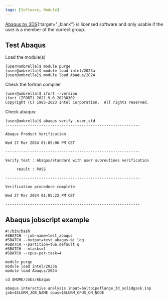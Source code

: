 ```yaml
---
tags: [Software, Module]
---
```

[Abaqus by 3DS](https://www.3ds.com/products-services/simulia/products/abaqus/){:target="_blank"}
is licensed software and only usable if the user is a member of the correct group.

## Test Abaqus

Load the module(s)

```shell 
[user@umbrella]$ module purge
[user@umbrella]$ module load intel/2023a
[user@umbrella]$ module load Abaqus/2024
```

Check the fortran compiler

```shell
[user@umbrella]$ ifort --version
ifort (IFORT) 2021.9.0 20230302
Copyright (C) 1985-2023 Intel Corporation.  All rights reserved.
```

Check abaqus:

```shell 
[user@umbrella]$ abaqus verify -user_std
------------------------------------------------------------

Abaqus Product Verification

Wed 27 Mar 2024 01:05:06 PM CET

------------------------------------------------------------

Verify test : Abaqus/Standard with user subroutines verification

     result : PASS

------------------------------------------------------------

Verification procedure complete

Wed 27 Mar 2024 01:05:22 PM CET

------------------------------------------------------------
```

## Abaqus jobscript example 

```shell
#!/bin/bash
#SBATCH --job-name=test_abaqus
#SBATCH --output=test_abaqus-%j.log
#SBATCH --partition=tue.default.q
#SBATCH --ntasks=1
#SBATCH --cpus-per-task=4

module purge
module load intel/2023a
module load Abaqus/2024

cd $HOME/Jobs/Abaqus

abaqus interactive analysis input=boltpipeflange_3d_solidgask.inp job=$SLURM_JOB_NAME cpus=$SLURM_CPUS_ON_NODE
```

